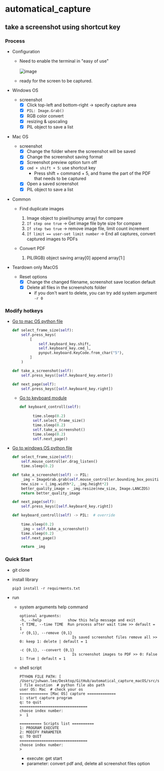 # automatical_capture

## take a screenshot using shortcut key

### Process
- Configuration
    - Need to enable the terminal in "easy of use"
      <br>
      <br>
          ![image](https://github.com/LeeJuHwan/automatical_capture_macOS/assets/118493627/72a795b6-bbd0-496e-9963-300e27c47528)

    - ready for the screen to be captured.

    
- Windows OS
    - screenshot
        - [x] Click top-left and bottom-right -> specify capture area
        - [x] `PIL: Image.Grab()`
        - [x] RGB color convert
        - [x] resizing & upscaling
        - [x] PIL object to save a list

- Mac OS
    - screenshot
        - [x] Change the folder where the screenshot will be saved
        - [x] Change the screenshot saving format
        - [x] Screenshot preview option turn off
        - [x] `cmd + shift + 5`: use shortcut key
            - Press shift + command + 5, and frame the part of the PDF that needs to be captured
        - [x] Open a saved screenshot
        - [x] PIL object to save a list

- Common
    - Find duplicate images
        1. Image object to pixel(numpy array) for compare
        2. `If step one true` -> Get image file byte size for compare
        3. `If step two true` -> remove image file, limit count increment
        4. `If limit == user-set limit number` -> End all captures, convert captured images to PDFs

    - Convert PDF
        1. PIL(RGB) object saving array[0] append array[1:]

- Teardown only MacOS
    - Reset options
        - [x] Change the changed filename, screenshot save location default
        - [x] Delete all files in the screenshots folder
            - if you don't want to delete, you can try add system argument `-r 0`

### Modify hotkeys
- [Go to mac OS python file](./src/capture/capture_mac_os.py)
    ```python
    def select_frame_size(self):
        self.press_keys(
            [
                self.keyboard_key.shift,
                self.keyboard_key.cmd_l,
                pynput.keyboard.KeyCode.from_char("5"),
            ]
        )

    def take_a_screenshot(self):
        self.press_keys([self.keyboard_key.enter])

    def next_page(self):
        self.press_keys([self.keyboard_key.right])
    ```
    - [Go to keyboard module](./src/common/settings/setup_keyboard.py)
      ```python
      def keyboard_controll(self):
    
            time.sleep(0.2)
            self.select_frame_size()
            time.sleep(0.2)
            self.take_a_screenshot()
            time.sleep(0.2)
            self.next_page()
      ```

- [Go to windows OS python file](./src/capture/capture_windows_os.py)
    ```python
    def select_frame_size(self):
        self.mouse_controller.drag_listen()
        time.sleep(0.2)

    def take_a_screenshot(self) -> PIL:
        _img = ImageGrab.grab(self.mouse_controller.bounding_box_position)  # screen capture -> PIL Object
        new_size = (_img.width*2, _img.height*2)
        better_quality_image = _img.resize(new_size, Image.LANCZOS)
        return better_quality_image

    def next_page(self):
        self.press_keys([self.keyboard_key.right])

    def keyboard_controll(self) -> PIL:  # override
        
        time.sleep(0.2)
        _img = self.take_a_screenshot()
        time.sleep(0.2)
        self.next_page()

        return _img
    ```


### Quick Start
- git clone
- install library
    ```
    pip3 install -r requirments.txt
    ```
    
- run
    - system arguments help command
        ```
        optional arguments:
        -h, --help            show this help message and exit
        -t TIME, --time TIME  Run process after wait time >> default = 1
        -r {0,1}, --remove {0,1}
                                Is saved screenshot files remove all >> 0: keep 1: delete | default = 1

        -c {0,1}, --convert {0,1}
                                Is screenshot images to PDF >> 0: False 1: True | default = 1
        ```

    - shell script
        ```
        PTYHON FILE PATH: [ /Users/juhwan.lee/Desktop/GitHub/automatical_capture_macOS/src/save_capture.py ] file excution  # python file abs path
        user OS: Mac  # check your os
        ============= [Mac OS] capture =============
        1: start capture program
        q: to quit
        ===============================
        choose index number: 
        >  1

        ========== Scripts list ==========
        1: PROGRAM EXECUTE
        2: MODIFY PARAMETER
        q: TO QUIT
        ===============================
        choose index number:
        > 
        ```
        - execute: get start
        - parameter: convert pdf and, delete all screenshot files option

